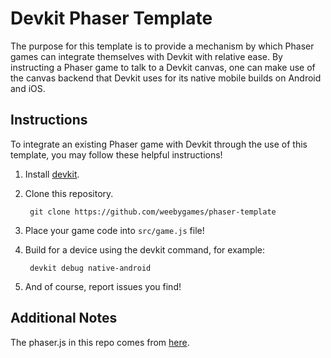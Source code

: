 Devkit Phaser Template
======================

The purpose for this template is to provide a mechanism by which Phaser games
can integrate themselves with Devkit with relative ease. By instructing a Phaser
game to talk to a Devkit canvas, one can make use of the canvas backend that
Devkit uses for its native mobile builds on Android and iOS.

Instructions
------------

To integrate an existing Phaser game with Devkit through the use of this template,
you may follow these helpful instructions!

1. Install [devkit](https://github.com/gameclosure/devkit).

2. Clone this repository.

        git clone https://github.com/weebygames/phaser-template

3. Place your game code into `src/game.js` file!

4. Build for a device using the devkit command, for example:

        devkit debug native-android

5. And of course, report issues you find!

Additional Notes
----------------

The phaser.js in this repo comes from [here](https://github.com/weebygames/phaser).
